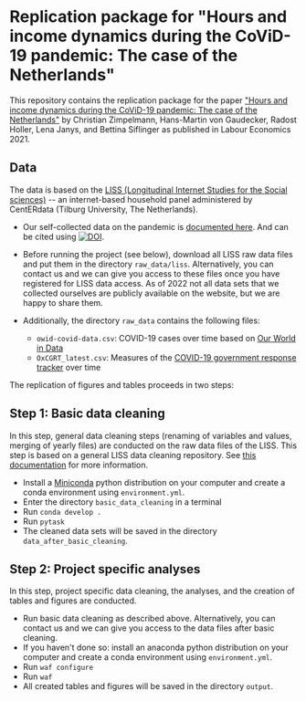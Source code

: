 # Replication package for "Hours and income dynamics during the CoViD-19 pandemic: The case of the Netherlands"

This repository contains the replication package for the paper ["Hours and income dynamics during the CoViD-19 pandemic: The case of the Netherlands"](https://www.sciencedirect.com/science/article/pii/S0927537121000907) by Christian Zimpelmann, Hans-Martin von Gaudecker, Radost Holler, Lena Janys, and Bettina Siflinger as published in Labour Economics 2021.

## Data

The data is based on the [LISS (Longitudinal Internet Studies for the Social sciences)](https://www.lissdata.nl/) -- an internet-based household panel administered by CentERdata (Tilburg University, The Netherlands).

- Our self-collected data on the pandemic is [documented here](https://liss-covid-19-questionnaires-documentation.readthedocs.io/en/latest/). And can be cited using [![DOI](https://zenodo.org/badge/DOI/10.5281/zenodo.4616813.svg)](https://doi.org/10.5281/zenodo.4616813).
- Before running the project (see below), download all LISS raw data files and put them in the directory `raw_data/liss`. Alternatively, you can contact us and we can give you access to these files once you have registered for LISS data access. As of 2022 not all data sets that we collected ourselves are publicly available on the website, but we are happy to share them.

- Additionally, the directory `raw_data` contains the following files:
  - `owid-covid-data.csv`: COVID-19 cases over time based on [Our World in Data](https://ourworldindata.org/coronavirus)
  - `OxCGRT_latest.csv`: Measures of the [COVID-19 government response tracker](https://www.bsg.ox.ac.uk/research/research-projects/covid-19-government-response-tracker) over time

The replication of figures and tables proceeds in two steps:

## Step 1: Basic data cleaning

In this step, general data cleaning steps (renaming of variables and values, merging of yearly files) are conducted on the raw data files of the LISS. This step is based on a general LISS data cleaning repository. See [this documentation](https://liss-data-management-documentation.readthedocs.io/en/latest/#) for more information.

- Install a [Miniconda](https://docs.conda.io/projects/continuumio-conda/en/latest/user-guide/install/index.html) python distribution on your computer and create a conda environment using `environment.yml`.
- Enter the directory `basic_data_cleaning` in a terminal
- Run `conda develop .`
- Run `pytask`
- The cleaned data sets will be saved in the directory `data_after_basic_cleaning`.

## Step 2: Project specific analyses

In this step, project specific data cleaning, the analyses, and the creation of tables and figures are conducted.

- Run basic data cleaning as described above. Alternatively, you can contact us and we can give you access to the data files after basic cleaning.
- If you haven't done so: install an anaconda python distribution on your computer and create a conda environment using `environment.yml`.
- Run `waf configure`
- Run `waf`
- All created tables and figures will be saved in the directory `output`.

